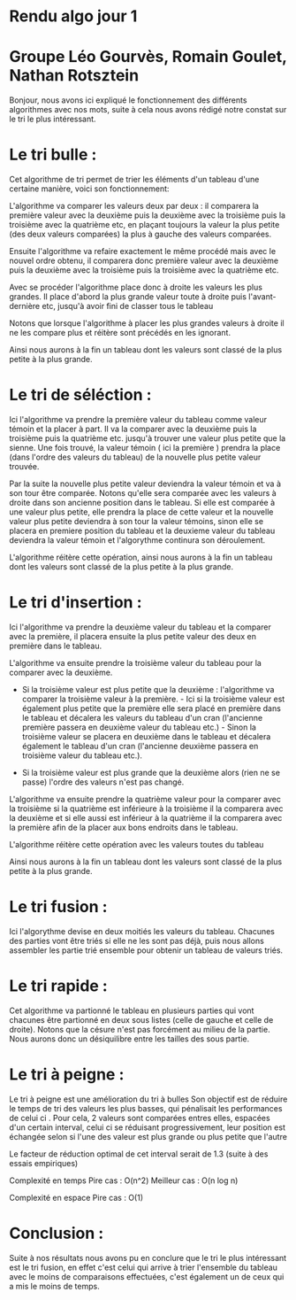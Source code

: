 # Rendu algo jour 1
# Groupe Léo Gourvès, Romain Goulet, Nathan Rotsztein

Bonjour, nous avons ici expliqué le fonctionnement des différents algorithmes avec nos mots, suite à cela nous avons rédigé notre constat sur le tri le plus intéressant.


# Le tri bulle : 

Cet algorithme de tri permet de trier les éléments d'un tableau d'une certaine manière, voici son fonctionnement:  

L'algorithme va comparer les valeurs deux par deux : il comparera la première valeur avec la deuxième puis la deuxième avec la troisième puis la troisième avec la quatrième etc, en plaçant toujours la valeur la plus petite (des deux valeurs comparées) la plus à gauche des valeurs comparées.

Ensuite l'algorithme va refaire exactement le même procédé mais avec le nouvel ordre obtenu, il comparera donc première valeur avec la deuxième puis la deuxième avec la troisième puis la troisième avec la quatrième etc.

Avec se procéder l'algorithme place donc à droite les valeurs les plus grandes. Il place d'abord la plus grande valeur toute à droite puis l'avant-dernière etc, jusqu'à avoir fini de classer tous le tableau

Notons que lorsque l'algorithme à placer les plus grandes valeurs à droite il ne les compare plus et réitère sont précédés en les ignorant.

Ainsi nous aurons à la fin un tableau dont les valeurs sont classé de la plus petite à la plus grande.



# Le tri de séléction : 

Ici l'algorithme va prendre la première valeur du tableau comme valeur témoin et la placer à part. Il va la comparer avec la deuxième puis la troisième puis la quatrième etc. jusqu'à trouver une valeur plus petite que la sienne. Une fois trouvé, la valeur témoin ( ici la première ) prendra la place (dans l'ordre des valeurs du tableau) de la nouvelle plus petite valeur trouvée.

Par la suite la nouvelle plus petite valeur deviendra la valeur témoin et va à son tour être comparée. Notons qu'elle sera comparée avec les valeurs à droite dans son ancienne position dans le tableau. 
Si elle est comparée à une valeur plus petite, elle prendra la place de cette valeur et la nouvelle valeur plus petite deviendra à son tour la valeur témoins, sinon elle se placera en premiere position du tableau et la deuxieme valeur du tableau deviendra la valeur témoin et l'algorythme continura son déroulement.   

L'algorithme réitère cette opération, ainsi nous aurons à la fin un tableau dont les valeurs sont classé de la plus petite à la plus grande.



# Le tri d'insertion : 

Ici l'algorithme va prendre la deuxième valeur du tableau et la comparer avec la première, il placera ensuite la plus petite valeur des deux en première dans le tableau.

L'algorithme va ensuite prendre la troisième valeur du tableau pour la comparer avec la deuxième.

-   Si la troisième valeur est plus petite que la deuxième : l'algorithme va comparer la troisième valeur à la première. 
        -   Ici si la troisième valeur est également plus petite que la première elle sera placé en première dans le tableau et décalera les valeurs du tableau d'un cran (l'ancienne première passera en deuxième valeur du tableau etc.) 
        -   Sinon la troisième valeur se placera en deuxième dans le tableau et décalera également le tableau d'un cran (l'ancienne deuxième passera en troisième valeur du tableau etc.).

-   Si la troisième valeur est plus grande que la deuxième alors (rien ne se passe) l'ordre des valeurs n'est pas changé.

L'algorithme va ensuite prendre la quatrième valeur pour la comparer avec la troisième si la quatrième est inférieure à la troisième il la comparera avec la deuxième et si elle aussi est inférieur à la quatrième il la comparera avec la première afin de la placer aux bons endroits dans le tableau.

L'algorithme réitère cette opération avec les valeurs toutes du tableau

Ainsi nous aurons à la fin un tableau dont les valeurs sont classé de la plus petite à la plus grande.



# Le tri fusion : 

Ici l'algorythme devise en deux moitiés les valeurs du tableau. Chacunes des parties vont être triés si elle ne les sont pas déjà, puis nous allons assembler les partie trié ensemble pour obtenir un tableau de valeurs triés. 



# Le tri rapide : 

Cet algorithme va partionné le tableau en plusieurs parties qui vont chacunes être partionné en deux sous listes (celle de gauche et celle de droite). Notons que la césure n'est pas forcément au milieu de la partie. Nous aurons donc un désiquilibre entre les tailles des sous partie.






# Le tri à peigne :

Le tri à peigne est une amélioration du tri à bulles Son objectif est de réduire le temps de tri des valeurs les plus basses, qui pénalisait les performances de celui ci .
Pour cela, 2 valeurs sont comparées entres elles, espacées d'un certain interval, celui ci se réduisant progressivement, leur position est échangée selon si l'une des valeur est plus grande ou plus petite que l'autre

Le facteur de réduction optimal de cet interval serait de 1.3 (suite à des essais empiriques)

Complexité en temps Pire cas : O(n^2) Meilleur cas : O(n log n)

Complexité en espace Pire cas : O(1)




# Conclusion :

Suite à nos résultats nous avons pu en conclure que le tri le plus intéressant est le tri fusion, en effet c'est celui qui arrive à trier l'ensemble du tableau avec le moins de comparaisons effectuées, c'est également un de ceux qui a mis le moins de temps.
